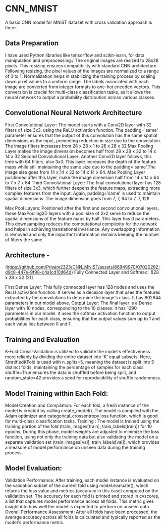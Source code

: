 # CNN_MNIST
A basic CNN model for MNIST dataset with cross validation approach is there.

## Data Preparation 
I have used Python libraries like tensorflow and scikit-learn, for data manipulation and preprocessing./
The original images are resized to 28x28 pixels. This resizing ensures compatibility with standard CNN architecture. Following resizing, the pixel values of the images are normalized to a range of 0 to 1. Normalization helps in stabilizing the training process by scaling down pixel values to a uniform range.
The labels associated with each image are converted from integer formats to one-hot encoded vectors. This conversion is crucial for multi-class classification tasks, as it allows the neural network to output a probability distribution across various classes.
## Convolutional Neural Network Architecture

First Convolutional Layer: The model starts with a Conv2D layer with 32 filters of size 3x3, using the ReLU activation function. The padding='same' parameter ensures that the output of this convolution has the same spatial dimensions as the input, preventing reduction in size due to the convolution. The image filters increases from 28 x 28 x 1 to 28 x 28 x 32
Max Pooling Layer makes the image dimension becomes half from 28 x 28 x 32 to 14 x 14 x 32
Second Convolutional Layer: Another Conv2D layer follows, this time with 64 filters, also 3x3. This layer increases the depth of the feature maps while still maintaining the same size due to the padding='same'.The image size goes from 14 x 14 x 32 to 14 x 14 x 64.
Max Pooling Layer positioned after this layer, make the image dimension half from 14 x 14 x 64 to 7 x 7 x 64
Third Convolutional Layer: The final convolutional layer has 128 filters of size 3x3, which further deepens the feature maps, extracting more complex features from the input. Again, padding='same' is used to maintain spatial dimensions. The image dimension goes from 7, 7, 64 to 7, 7, 128

Max Pool Layers: 
Positioned after the first and second convolutional layers, these MaxPooling2D layers with a pool size of 2x2 serve to reduce the spatial dimensions of the feature maps by half. This layer has 0 parameters.
 This downsampling reduces the computational complexity for the network and helps in achieving translational invariance. Any overlapping information is removed and only the important information remains keeping the number of filters the same. 
 
 ## Architecture -
(https://github.com/Priyam2323/CNN_MNIST/assets/68949970/07020292-d9c8-447e-9f98-c4a1cd10d64d)
Fully Connected Layer and Softmax : ![28 x 28 x 32 (2)]

First Dense Layer: This fully connected layer has 128 nodes and uses the ReLU activation function. It serves as a decision layer that uses the features extracted by the convolutions to determine the image's class. It has 802944 parameters in our model above.
Output Layer: The final layer is a Dense layer with 10 nodes, corresponding to the 10 classes. It has 1290 parameters in our model. It uses the softmax activation function to output probabilities for each class, ensuring that the output values sum up to 1 and each value lies between 0 and 1.


## Training and Evaluation
K-Fold Cross-Validation is utilized to validate the model's effectiveness more reliably by dividing the entire dataset into 'K' equal subsets. Here, StratifiedKFold is used with n_splits=5, meaning the dataset is split into 5 distinct folds, maintaining the percentage of samples for each class.
shuffle=True ensures the data is shuffled before being split, and random_state=42 provides a seed for reproducibility of shuffle randomness.


## Model Training within Each Fold:
Model Creation and Compilation: For each fold, a fresh instance of the model is created by calling create_model(). The model is compiled with the Adam optimizer and categorical_crossentropy loss function, which is good for multi-class classification tasks.
Training : The model is trained using the training portion of the fold (train_images[train], train_labels[train]) for 10 epochs. During this phase, model weights are adjusted to minimize the loss function, using not only the training data but also validating the model on a separate validation set (train_images[val], train_labels[val]), which provides a measure of model performance on unseen data during the training process.


## Model Evaluation:
Validation Performance: After training, each model instance is evaluated on the validation subset of the current fold using model.evaluate(), which returns the loss value and metrics (accuracy in this case) computed on the validation set.
The accuracy for each fold is printed and stored in cvscores, a list that captures model performance across all folds. This metric gives insight into how well the model is expected to perform on unseen data.
Overall Performance Assessment:
After all folds have been processed, the average accuracy across all folds is calculated and typically reported as the model's performance metric. 


